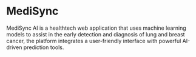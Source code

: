 # MediSync
MediSync AI is a healthtech web application that uses machine learning models to assist in the early detection and diagnosis of lung and breast cancer, the platform integrates a user-friendly interface with powerful AI-driven prediction tools.
